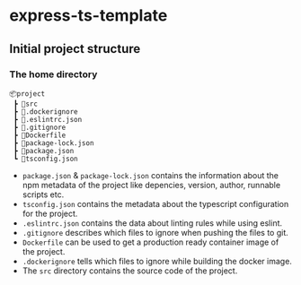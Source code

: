 # express-ts-template


## Initial project structure

### The home directory
```
📦project
 ┣ 📂src
 ┣ 📜.dockerignore
 ┣ 📜.eslintrc.json
 ┣ 📜.gitignore
 ┣ 📜Dockerfile
 ┣ 📜package-lock.json
 ┣ 📜package.json
 ┗ 📜tsconfig.json
 ```
- `package.json` & `package-lock.json` contains the information about the npm metadata of the project like depencies, version, author, runnable scripts etc.
- `tsconfig.json` contains the metadata about the typescript configuration for the project.
- `.eslintrc.json` contains the data about linting rules while using eslint.
- `.gitignore` describes which files to ignore when pushing the files to git.
- `Dockerfile` can be used to get a production ready container image of the project.
- `.dockerignore` tells which files to ignore while building the docker image.
- The `src` directory contains the source code of the project.
